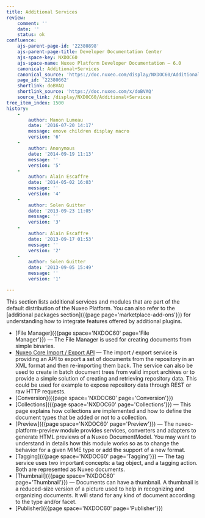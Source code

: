 ```yaml
---
title: Additional Services
review:
    comment: ''
    date: ''
    status: ok
confluence:
    ajs-parent-page-id: '22380898'
    ajs-parent-page-title: Developer Documentation Center
    ajs-space-key: NXDOC60
    ajs-space-name: Nuxeo Platform Developer Documentation — 6.0
    canonical: Additional+Services
    canonical_source: 'https://doc.nuxeo.com/display/NXDOC60/Additional+Services'
    page_id: '22380662'
    shortlink: doBVAQ
    shortlink_source: 'https://doc.nuxeo.com/x/doBVAQ'
    source_link: /display/NXDOC60/Additional+Services
tree_item_index: 1500
history:
    -
        author: Manon Lumeau
        date: '2016-07-20 14:17'
        message: emove children display macro
        version: '6'
    -
        author: Anonymous
        date: '2014-09-19 11:13'
        message: ''
        version: '5'
    -
        author: Alain Escaffre
        date: '2014-05-02 16:03'
        message: ''
        version: '4'
    -
        author: Solen Guitter
        date: '2013-09-23 11:05'
        message: ''
        version: '3'
    -
        author: Alain Escaffre
        date: '2013-09-17 01:53'
        message: ''
        version: '2'
    -
        author: Solen Guitter
        date: '2013-09-05 15:49'
        message: ''
        version: '1'

---
```

This section lists additional services and modules that are part of the default distribution of the Nuxeo Platform. You can also refer to the [additional packages section]({{page page='marketplace-add-ons'}}) for understanding how to integrate features offered by additional plugins.

*   [File Manager]({{page space='NXDOC60' page='File Manager'}})&nbsp;&mdash;&nbsp;<span class="smalltext">The File Manager is used for creating documents from simple binaries.</span>
*   [Nuxeo Core Import / Export API](/pages/viewpage.action?pageId=22380883)&nbsp;&mdash;&nbsp;<span class="smalltext">The import / export service is providing an API to export a set of documents from the repository in an XML format and then re-importing them back. The service can also be used to create in batch document trees from valid import archives or to provide a simple solution of creating and retrieving repository data. This could be used for example to expose repository data through REST or raw HTTP requests.</span>
*   [Conversion]({{page space='NXDOC60' page='Conversion'}})
*   [Collections]({{page space='NXDOC60' page='Collections'}})&nbsp;&mdash;&nbsp;<span class="smalltext">This page explains how collections are implemented and how to define the document types that be added or not to a collection.</span>
*   [Preview]({{page space='NXDOC60' page='Preview'}})&nbsp;&mdash;&nbsp;<span class="smalltext">The nuxeo-platform-preview module provides services, converters and adapters to generate HTML previews of a Nuxeo DocumentModel. You may want to understand in details how this module works so as to change the behavior for a given MIME type or add the support of a new format.</span>
*   [Tagging]({{page space='NXDOC60' page='Tagging'}})&nbsp;&mdash;&nbsp;<span class="smalltext">The tag service uses two important concepts: a tag object, and a tagging action. Both are represented as Nuxeo documents.</span>
*   [Thumbnail]({{page space='NXDOC60' page='Thumbnail'}})&nbsp;&mdash;&nbsp;<span class="smalltext">Documents can have a thumbnail. A thumbnail is a reduced-size version of a picture used to help in recognizing and organizing documents. It will stand for any kind of document according to the type and/or facet.</span>
*   [Publisher]({{page space='NXDOC60' page='Publisher'}})
